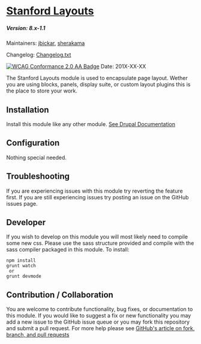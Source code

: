 # [Stanford Layouts](https://github.com/stanford-earth/stanford_layouts)
##### Version: 8.x-1.1

Maintainers: [jbickar](https://github.com/jbickar), [sherakama](https://github.com/sherakama)  

Changelog: [Changelog.txt](CHANGELOG.txt)

[![WCAG Conformance 2.0 AA Badge](https://www.w3.org/WAI/wcag2AA-blue.png)](https://www.w3.org/TR/WCAG20/) Date: 201X-XX-XX

The Stanford Layouts module is used to encapsulate page layout. Wether you are
using blocks, panels, display suite, or custom layout plugins this is the place
to store your work.

Installation
---

Install this module like any other module. [See Drupal Documentation](https://drupal.org/documentation/install/modules-themes/modules-7)

Configuration
---

Nothing special needed.


Troubleshooting
---

If you are experiencing issues with this module try reverting the feature first. If you are still experiencing issues try posting an issue on the GitHub issues page.

Developer
---

If you wish to develop on this module you will most likely need to compile some new css. Please use the sass structure provided and compile with the sass compiler packaged in this module. To install:

```
npm install
grunt watch
 or
grunt devmode
```

Contribution / Collaboration
---

You are welcome to contribute functionality, bug fixes, or documentation to this module. If you would like to suggest a fix or new functionality you may add a new issue to the GitHub issue queue or you may fork this repository and submit a pull request. For more help please see [GitHub's article on fork, branch, and pull requests](https://help.github.com/articles/using-pull-requests)
